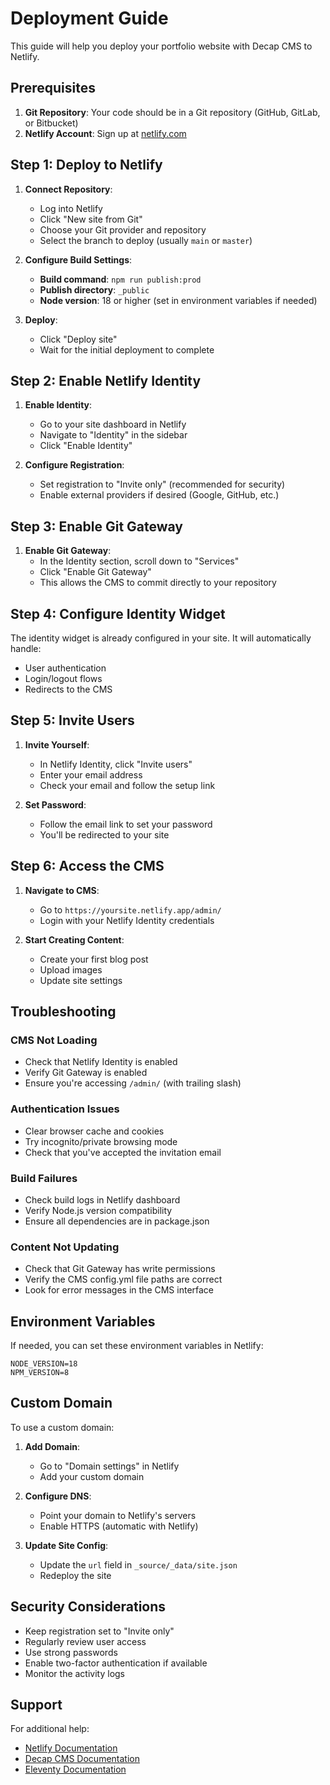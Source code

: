 # Deployment Guide

This guide will help you deploy your portfolio website with Decap CMS to Netlify.

## Prerequisites

1. **Git Repository**: Your code should be in a Git repository (GitHub, GitLab, or Bitbucket)
2. **Netlify Account**: Sign up at [netlify.com](https://netlify.com)

## Step 1: Deploy to Netlify

1. **Connect Repository**:
   - Log into Netlify
   - Click "New site from Git"
   - Choose your Git provider and repository
   - Select the branch to deploy (usually `main` or `master`)

2. **Configure Build Settings**:
   - **Build command**: `npm run publish:prod`
   - **Publish directory**: `_public`
   - **Node version**: 18 or higher (set in environment variables if needed)

3. **Deploy**:
   - Click "Deploy site"
   - Wait for the initial deployment to complete

## Step 2: Enable Netlify Identity

1. **Enable Identity**:
   - Go to your site dashboard in Netlify
   - Navigate to "Identity" in the sidebar
   - Click "Enable Identity"

2. **Configure Registration**:
   - Set registration to "Invite only" (recommended for security)
   - Enable external providers if desired (Google, GitHub, etc.)

## Step 3: Enable Git Gateway

1. **Enable Git Gateway**:
   - In the Identity section, scroll down to "Services"
   - Click "Enable Git Gateway"
   - This allows the CMS to commit directly to your repository

## Step 4: Configure Identity Widget

The identity widget is already configured in your site. It will automatically handle:
- User authentication
- Login/logout flows
- Redirects to the CMS

## Step 5: Invite Users

1. **Invite Yourself**:
   - In Netlify Identity, click "Invite users"
   - Enter your email address
   - Check your email and follow the setup link

2. **Set Password**:
   - Follow the email link to set your password
   - You'll be redirected to your site

## Step 6: Access the CMS

1. **Navigate to CMS**:
   - Go to `https://yoursite.netlify.app/admin/`
   - Login with your Netlify Identity credentials

2. **Start Creating Content**:
   - Create your first blog post
   - Upload images
   - Update site settings

## Troubleshooting

### CMS Not Loading
- Check that Netlify Identity is enabled
- Verify Git Gateway is enabled
- Ensure you're accessing `/admin/` (with trailing slash)

### Authentication Issues
- Clear browser cache and cookies
- Try incognito/private browsing mode
- Check that you've accepted the invitation email

### Build Failures
- Check build logs in Netlify dashboard
- Verify Node.js version compatibility
- Ensure all dependencies are in package.json

### Content Not Updating
- Check that Git Gateway has write permissions
- Verify the CMS config.yml file paths are correct
- Look for error messages in the CMS interface

## Environment Variables

If needed, you can set these environment variables in Netlify:

```
NODE_VERSION=18
NPM_VERSION=8
```

## Custom Domain

To use a custom domain:

1. **Add Domain**:
   - Go to "Domain settings" in Netlify
   - Add your custom domain

2. **Configure DNS**:
   - Point your domain to Netlify's servers
   - Enable HTTPS (automatic with Netlify)

3. **Update Site Config**:
   - Update the `url` field in `_source/_data/site.json`
   - Redeploy the site

## Security Considerations

- Keep registration set to "Invite only"
- Regularly review user access
- Use strong passwords
- Enable two-factor authentication if available
- Monitor the activity logs

## Support

For additional help:
- [Netlify Documentation](https://docs.netlify.com/)
- [Decap CMS Documentation](https://decapcms.org/docs/)
- [Eleventy Documentation](https://www.11ty.dev/docs/)
